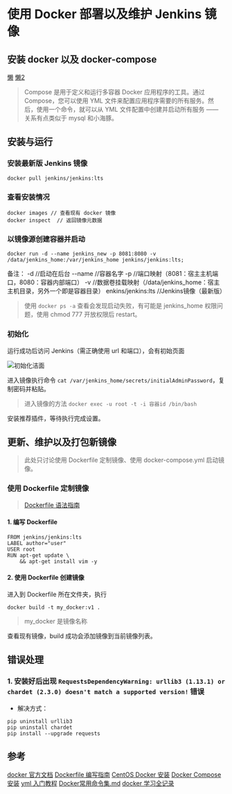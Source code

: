 # 使用 Docker 部署以及维护 Jenkins 镜像

## 安装 docker 以及 docker-compose

[懒](https://www.runoob.com/docker/centos-docker-install.html)
[懒2](https://www.runoob.com/docker/docker-compose.html)


> Compose 是用于定义和运行多容器 Docker 应用程序的工具。通过 Compose，您可以使用 YML 文件来配置应用程序需要的所有服务。然后，使用一个命令，就可以从 YML 文件配置中创建并启动所有服务 —— 关系有点类似于 mysql 和小海豚。

## 安装与运行

### 安装最新版 Jenkins 镜像

```
docker pull jenkins/jenkins:lts
```

### 查看安装情况

```
docker images // 查看现有 docker 镜像
docker inspect  // 返回镜像元数据
```

### 以镜像源创建容器并启动

```
docker run -d --name jenkins_new -p 8081:8080 -v /data/jenkins_home:/var/jenkins_home jenkins/jenkins:lts;
```

备注：
-d //启动在后台
--name //容器名字
-p //端口映射（8081：宿主主机端口，8080：容器内部端口）
-v //数据卷挂载映射（/data/jenkins_home：宿主主机目录，另外一个即是容器目录）
enkins/jenkins:lts //Jenkins镜像（最新版）

> 使用 `docker ps -a` 查看会发现启动失败，有可能是 jenkins_home 权限问题，使用 chmod 777 开放权限后 restart。

### 初始化

运行成功后访问 Jenkins（需正确使用 url 和端口），会有初始页面

![初始化洁面](../../imgs/jks.png)

进入镜像执行命令 `cat /var/jenkins_home/secrets/initialAdminPassword`，复制密码并粘贴。

> 进入镜像的方法 `docker exec -u root -t -i 容器id /bin/bash`

安装推荐插件，等待执行完成设置。

## 更新、维护以及打包新镜像

> 此处只讨论使用 Dockerfile 定制镜像、使用 docker-compose.yml 启动镜像。

### 使用 Dockerfile 定制镜像

> [Dockerfile 语法指南](https://github.com/qianlei90/Blog/issues/35) 

#### 1. 编写 Dockerfile

```
FROM jenkins/jenkins:lts
LABEL author="user"
USER root
RUN apt-get update \
    && apt-get install vim -y
```

#### 2. 使用 Dockerfile 创建镜像

进入到 Dockerfile 所在文件夹，执行

```
docker build -t my_docker:v1 .
```

> my_docker 是镜像名称

查看现有镜像，build 成功会添加镜像到当前镜像列表。

## 错误处理

### 1. 安装好后出现 `RequestsDependencyWarning: urllib3 (1.13.1) or chardet (2.3.0) doesn't match a supported version!` 错误

- 解决方式：
```
pip uninstall urllib3
pip uninstall chardet
pip install --upgrade requests

```

## 参考

[docker 官方文档](https://docs.docker.com/)
[Dockerfile 编写指南](https://zhuanlan.zhihu.com/p/105885669)
[CentOS Docker 安装](https://www.runoob.com/docker/centos-docker-install.html)
[Docker Compose 安装](https://www.runoob.com/docker/docker-compose.html)
[yml 入门教程](https://www.runoob.com/w3cnote/yaml-intro.html)
[Docker常用命令集.md](Docker常用命令集.md)
[docker 学习全记录](https://www.cnblogs.com/poloyy/category/1870863.html?page=3)